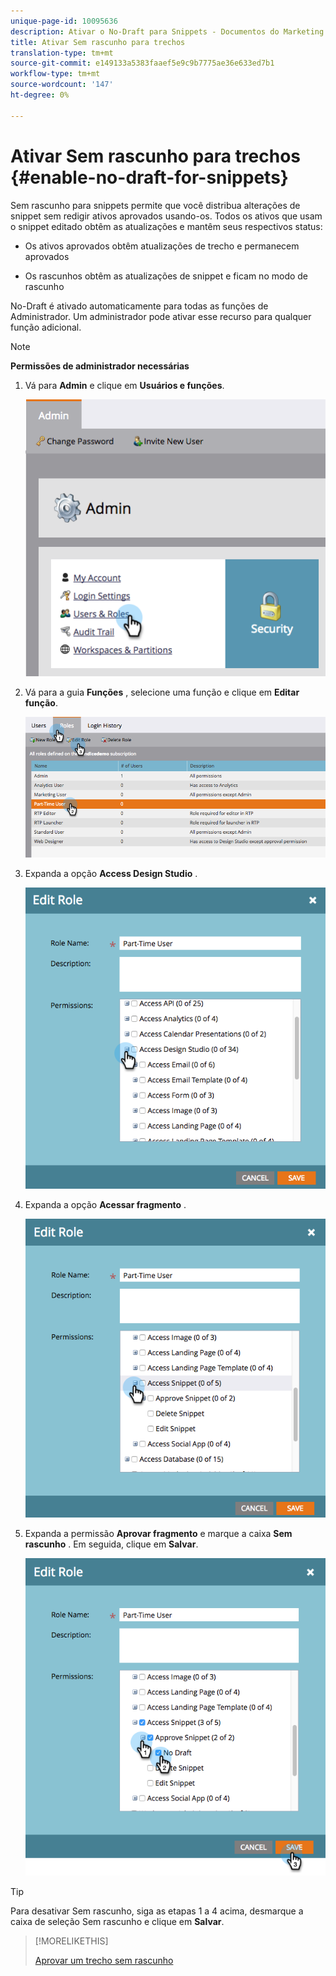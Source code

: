 ```yaml
---
unique-page-id: 10095636
description: Ativar o No-Draft para Snippets - Documentos do Marketing - Documentação do produto
title: Ativar Sem rascunho para trechos
translation-type: tm+mt
source-git-commit: e149133a5383faaef5e9c9b7775ae36e633ed7b1
workflow-type: tm+mt
source-wordcount: '147'
ht-degree: 0%

---
```



# Ativar Sem rascunho para trechos {#enable-no-draft-for-snippets}

Sem rascunho para snippets permite que você distribua alterações de snippet sem redigir ativos aprovados usando-os. Todos os ativos que usam o snippet editado obtêm as atualizações e mantêm seus respectivos status:

* Os ativos aprovados obtêm atualizações de trecho e permanecem aprovados

* Os rascunhos obtêm as atualizações de snippet e ficam no modo de rascunho

No-Draft é ativado automaticamente para todas as funções de Administrador. Um administrador pode ativar esse recurso para qualquer função adicional.

>[!NOTE]
>
>**Permissões de administrador necessárias**

1. Vá para **Admin** e clique em **Usuários e funções**.

   ![](assets/usersandroles.png)

1. Vá para a guia **Funções** , selecione uma função e clique em **Editar função**.

   ![](assets/editrole2.png)

1. Expanda a opção **Access Design Studio** .

   ![](assets/expanddesignstudio.png)

1. Expanda a opção **Acessar fragmento** .

   ![](assets/expandsnippet.png)

1. Expanda a permissão **Aprovar fragmento** e marque a caixa **Sem rascunho** . Em seguida, clique em **Salvar**.

   ![](assets/2017-06-15-10-35-04.png)

>[!TIP]
>
>Para desativar Sem rascunho, siga as etapas 1 a 4 acima, desmarque a caixa de seleção Sem rascunho e clique em **Salvar**.

>[!MORELIKETHIS]
>
>[Aprovar um trecho sem rascunho](../../../../product-docs/personalization/segmentation-and-snippets/snippets/approve-a-snippet-with-no-draft.md)

